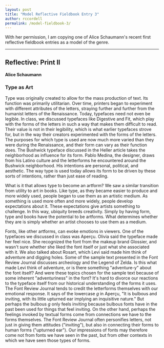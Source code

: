 ```yaml
---
layout: post
title: "Model Reflective Fieldbook Entry 3"
author: rccordell
permalink: /model-fieldbook-3/
---
```


With her permission, I am copying one of Alice Schaumann's recent first reflective fieldbook entries as a model of the genre. 

-----

## Reflective: Print II

#### Alice Schaumann

### Type as Art

Type was originally created to allow for the mass production of text. Its function was primarily utilitarian. Over time, printers began to experiment with different attributes of the letters, straying further and further from the humanist letters of the Renaissance. Today, typefaces need not even be legible. In class, we discussed typefaces like Digestive and Fit, which play with the forms of the letters in such a way that makes them difficult to read. Their value is not in their legibility, which is what earlier typefaces strove for, but in the way their creators experimented with the forms of the letters. The purposes for which type is used are now much more varied than they were during the Renaissance, and their form can vary as their function does. The Bushwick typeface discussed in the Heller article takes the neighborhood as influence for its form. Pablo Medina, the designer, draws from his Latino culture and the letterforms he encountered around the Bushwick neighborhood. His intentions are personal, political, and aesthetic. The way type is used today allows its form to be driven by these sorts of intentions, rather than just ease of reading.

What is it that allows type to become an artform? We saw a similar transition from utility to art in books. Like type, as they became easier to produce and more widely used, people began to use them as an artistic medium. As something is used more often and more widely, people develop expectations about it. These expectations give artists something to challenge. In this way, ubiquity breeds creativity. Simply by having form, type and books have the potential to be artforms. What determines whether they are is simply whether an artist chooses to use them as a medium.

Fonts, like other artforms, can evoke emotions in viewers. One of the typefaces we discussed in class was Aperçu. Olivia said the typeface made her feel nice. She recognized the font from the makeup brand Glossier, and wasn't sure whether she liked the font itself or just what she associated with it. We also talked about Rosart, which Levi said made him think of adventure and digging holes. Some of the sample text presented in the Font Review Journal discusses archeology and the Legend of Zelda. Is this what made Levi think of adventure, or is there something "adventure-y" about the font itself? And were these topics chosen for the sample text because of some inherent "adventuriness" in the font? It's hard to divorce our reactions to the typeface itself from our historical understanding of the forms it uses. The Font Review Journal tends to credit the letterforms themselves with our emotional response. It says of the lowercase _g_ in Aperçu, "It is bulbous and inviting, with its little upturned ear implying an inquisitive nature." But perhaps the bulbous _g_ only feels inviting because bulbous fonts have in the past been used for things that feel inviting. On the other hand, perhaps the feelings invoked by textual forms come from connections we have to the forms themselves. The Font Review Journal often personifies letters, not just in giving them attitudes ("inviting"), but also in connecting their forms to human forms ("upturned ear"). Our impressions of fonts may therefore come not from fonts we have seen in the past, but from other contexts in which we have seen those types of forms.